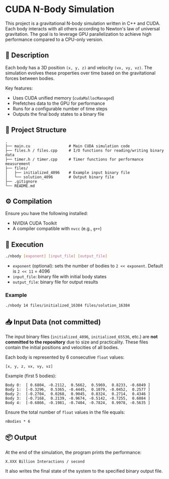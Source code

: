 # CUDA N-Body Simulation

This project is a gravitational N-body simulation written in C++ and CUDA. Each body interacts with all others according to Newton's law of universal gravitation. The goal is to leverage GPU parallelization to achieve high performance compared to a CPU-only version.

## 🧠 Description

Each body has a 3D position `(x, y, z)` and velocity `(vx, vy, vz)`. The simulation evolves these properties over time based on the gravitational forces between bodies.

Key features:
- Uses CUDA unified memory (`cudaMallocManaged`)
- Prefetches data to the GPU for performance
- Runs for a configurable number of time steps
- Outputs the final body states to a binary file

## 📁 Project Structure

```
.
├── main.cu                 # Main CUDA simulation code
├── files.h / files.cpp     # I/O functions for reading/writing binary data
├── timer.h / timer.cpp     # Timer functions for performance measurement
├── files/
│   ├── initialized_4096    # Example input binary file
│   └── solution_4096       # Output binary file
├── .gitignore
└── README.md
```

## ⚙️ Compilation

Ensure you have the following installed:

- NVIDIA CUDA Toolkit
- A compiler compatible with `nvcc` (e.g., `g++`)

## 🚀 Execution

```bash
./nbody [exponent] [input_file] [output_file]
```

- `exponent` (optional): sets the number of bodies to `2 << exponent`. Default is `2 << 11` = 4096
- `input_file`: binary file with initial body states
- `output_file`: binary file for output results

### Example

```bash
./nbody 14 files/initialized_16384 files/solution_16384
```

## 📥 Input Data (not committed)

The input binary files (`initialized_4096`, `initialized_65536`, etc.) are **not committed to the repository** due to size and practicality. These files contain the initial positions and velocities of all bodies.

Each body is represented by 6 consecutive `float` values:

```
[x, y, z, vx, vy, vz]
```

Example (first 5 bodies):

```
Body 0:  [ 0.6804, -0.2112,  0.5662,  0.5969,  0.8233, -0.6049 ]
Body 1:  [-0.3296,  0.5365, -0.4445,  0.1079, -0.0452,  0.2577 ]
Body 2:  [-0.2704,  0.0268,  0.9045,  0.8324,  0.2714,  0.4346 ]
Body 3:  [-0.7168,  0.2139, -0.9674, -0.5142, -0.7255,  0.6084 ]
Body 4:  [-0.6866, -0.1981, -0.7404, -0.7824,  0.9978, -0.5635 ]
```

Ensure the total number of `float` values in the file equals:

```
nBodies * 6
```

## 📦 Output

At the end of the simulation, the program prints the performance:

```
X.XXX Billion Interactions / second
```

It also writes the final state of the system to the specified binary output file.
